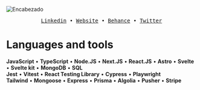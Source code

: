 ![Encabezado](https://res.cloudinary.com/dhpxqwsym/image/upload/v1695400996/portfolio/Github_oba0eu.png)

<div align='center'>
  <samp>
    <a href='https://www.linkedin.com/in/daniel-prieto-dpg'>Linkedin</a> •
    <a href='https://dpg-code.vercel.app'>Website</a> •
    <a href='https://www.behance.net/danielprieto7'>Behance</a> •
    <a href='https://twitter.com/DanielPriGa'>Twitter</a>
  </samp>
</div>

# Languages and tools
<div align="left">
  <b>JavaScript</b> •
  <b>TypeScript</b> •
  <b>Node.JS</b> •
  <b>Next.JS</b> •
  <b>React.JS</b> •
  <b>Astro</b> •
  <b>Svelte</b> •
  <b>Svelte kit</b> •
  <b>MongoDB</b> •
  <b>SQL</b>
</div>
<div align="left">
  <b>Jest</b> •
  <b>Vitest</b> •
  <b>React Testing Library</b> •
  <b>Cypress</b> •
  <b>Playwright</b>
</div>
<div align="left">
  <b>Tailwind</b> •
  <b>Mongoose</b> •
  <b>Express</b> •
  <b>Prisma</b> •
  <b>Algolia</b> •
  <b>Pusher</b> •
  <b>Stripe</b>
</div>
